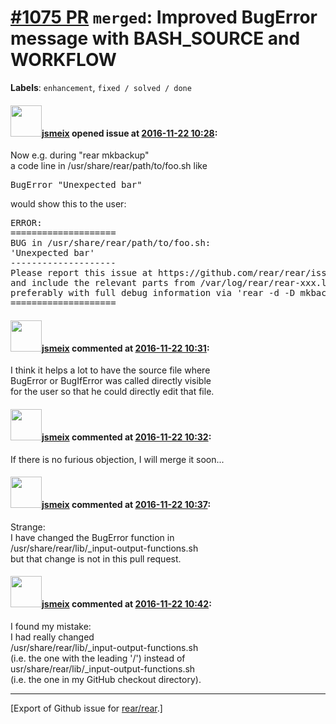 [\#1075 PR](https://github.com/rear/rear/pull/1075) `merged`: Improved BugError message with BASH\_SOURCE and WORKFLOW
======================================================================================================================

**Labels**: `enhancement`, `fixed / solved / done`

#### <img src="https://avatars.githubusercontent.com/u/1788608?u=925fc54e2ce01551392622446ece427f51e2f0ce&v=4" width="50">[jsmeix](https://github.com/jsmeix) opened issue at [2016-11-22 10:28](https://github.com/rear/rear/pull/1075):

Now e.g. during "rear mkbackup"  
a code line in /usr/share/rear/path/to/foo.sh like

<pre>
BugError "Unexpected bar"
</pre>

would show this to the user:

<pre>
ERROR: 
====================
BUG in /usr/share/rear/path/to/foo.sh:
'Unexpected bar'
--------------------
Please report this issue at https://github.com/rear/rear/issues
and include the relevant parts from /var/log/rear/rear-xxx.log
preferably with full debug information via 'rear -d -D mkbackup'
====================
</pre>

#### <img src="https://avatars.githubusercontent.com/u/1788608?u=925fc54e2ce01551392622446ece427f51e2f0ce&v=4" width="50">[jsmeix](https://github.com/jsmeix) commented at [2016-11-22 10:31](https://github.com/rear/rear/pull/1075#issuecomment-262204746):

I think it helps a lot to have the source file where  
BugError or BugIfError was called directly visible  
for the user so that he could directly edit that file.

#### <img src="https://avatars.githubusercontent.com/u/1788608?u=925fc54e2ce01551392622446ece427f51e2f0ce&v=4" width="50">[jsmeix](https://github.com/jsmeix) commented at [2016-11-22 10:32](https://github.com/rear/rear/pull/1075#issuecomment-262204884):

If there is no furious objection, I will merge it soon...

#### <img src="https://avatars.githubusercontent.com/u/1788608?u=925fc54e2ce01551392622446ece427f51e2f0ce&v=4" width="50">[jsmeix](https://github.com/jsmeix) commented at [2016-11-22 10:37](https://github.com/rear/rear/pull/1075#issuecomment-262205977):

Strange:  
I have changed the BugError function in  
/usr/share/rear/lib/\_input-output-functions.sh  
but that change is not in this pull request.

#### <img src="https://avatars.githubusercontent.com/u/1788608?u=925fc54e2ce01551392622446ece427f51e2f0ce&v=4" width="50">[jsmeix](https://github.com/jsmeix) commented at [2016-11-22 10:42](https://github.com/rear/rear/pull/1075#issuecomment-262207155):

I found my mistake:  
I had really changed  
/usr/share/rear/lib/\_input-output-functions.sh  
(i.e. the one with the leading '/') instead of  
usr/share/rear/lib/\_input-output-functions.sh  
(i.e. the one in my GitHub checkout directory).

------------------------------------------------------------------------

\[Export of Github issue for
[rear/rear](https://github.com/rear/rear).\]
